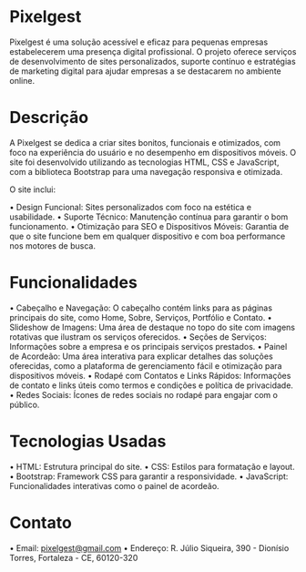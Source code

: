 # Pixelgest
Pixelgest é uma solução acessível e eficaz para pequenas empresas estabelecerem uma presença digital profissional. O projeto oferece serviços de desenvolvimento de sites personalizados, suporte contínuo e estratégias de marketing digital para ajudar empresas a se destacarem no ambiente online.

# Descrição
A Pixelgest se dedica a criar sites bonitos, funcionais e otimizados, com foco na experiência do usuário e no desempenho em dispositivos móveis. O site foi desenvolvido utilizando as tecnologias HTML, CSS e JavaScript, com a biblioteca Bootstrap para uma navegação responsiva e otimizada.

O site inclui:

• Design Funcional: Sites personalizados com foco na estética e usabilidade.
• Suporte Técnico: Manutenção contínua para garantir o bom funcionamento.
• Otimização para SEO e Dispositivos Móveis: Garantia de que o site funcione bem em qualquer dispositivo e com boa performance nos motores de busca.

# Funcionalidades
• Cabeçalho e Navegação: O cabeçalho contém links para as páginas principais do site, como Home, Sobre, Serviços, Portfólio e Contato.
• Slideshow de Imagens: Uma área de destaque no topo do site com imagens rotativas que ilustram os serviços oferecidos.
• Seções de Serviços: Informações sobre a empresa e os principais serviços prestados.
• Painel de Acordeão: Uma área interativa para explicar detalhes das soluções oferecidas, como a plataforma de gerenciamento fácil e otimização para dispositivos móveis.
• Rodapé com Contatos e Links Rápidos: Informações de contato e links úteis como termos e condições e política de privacidade.
• Redes Sociais: Ícones de redes sociais no rodapé para engajar com o público.

# Tecnologias Usadas
• HTML: Estrutura principal do site.
• CSS: Estilos para formatação e layout.
• Bootstrap: Framework CSS para garantir a responsividade.
• JavaScript: Funcionalidades interativas como o painel de acordeão.

# Contato
• Email: pixelgest@gmail.com
• Endereço: R. Júlio Siqueira, 390 - Dionísio Torres, Fortaleza - CE, 60120-320